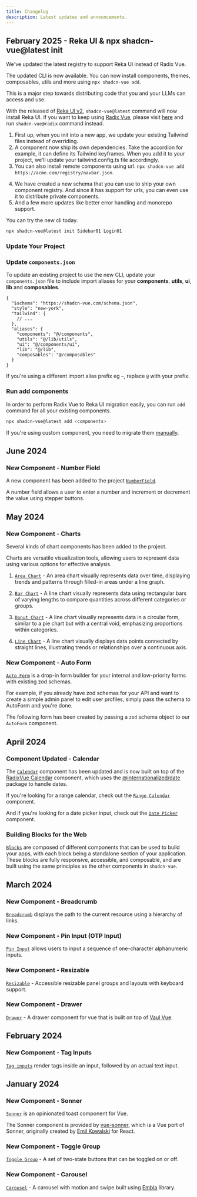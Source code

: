 ```yaml
---
title: Changelog
description: Latest updates and announcements.
---
```


## February 2025 - Reka UI & npx shadcn-vue@latest init

We've updated the latest registry to support Reka UI instead of Radix Vue.

The updated CLI is now available. You can now install components, themes, composables, utils and more using `npx shadcn-vue add`.

This is a major step towards distributing code that you and your LLMs can access and use.

<Callout icon="⚠️">

With the released of [Reka UI v2](https://reka-ui.com/), `shadcn-vue@latest` command will now install Reka UI. If you want to keep using [Radix Vue](https://radix-vue.com/), please visit [here](https://radix.shadcn-vue.com/) and run `shadcn-vue@radix` command instead.

</Callout>

1. First up, when you init into a new app, we update your existing Tailwind files instead of overriding.
2. A component now ship its own dependencies. Take the accordion for example, it can define its Tailwind keyframes. When you add it to your project, we’ll update your tailwind.config.ts file accordingly.
3. You can also install remote components using url. `npx shadcn-vue add https://acme.com/registry/navbar.json`.
<!-- 4. We have also improve the init command. It does framework detection and can even init a brand new Next.js app in one command. `npx shadcn init`. -->
4. We have created a new schema that you can use to ship your own component registry. And since it has support for urls, you can even use it to distribute private components.
5. And a few more updates like better error handling and monorepo support.

You can try the new cli today.

```bash
npx shadcn-vue@latest init Sidebar01 Login01
```

### Update Your Project

<Steps>

### Update `components.json`

To update an existing project to use the new CLI, update your `components.json` file to include import aliases for your **components**, **utils**, **ui**, **lib** and **composables**.

```json:line-numbers {7-13} title="components.json" inert
{
  "$schema": "https://shadcn-vue.com/schema.json",
  "style": "new-york",
  "tailwind": {
    // ...
  },
  "aliases": {
    "components": "@/components",
    "utils": "@/lib/utils",
    "ui": "@/components/ui",
    "lib": "@/lib",
    "composables": "@/composables"
  }
}
```

If you're using a different import alias prefix eg `~`, replace `@` with your prefix.

### Run add components

In order to perform Radix Vue to Reka UI migration easily, you can run `add` command for all your existing components.

```bash
npx shadcn-vue@latest add <components>
```

If you're using custom component, you need to migrate them [manually](https://reka-ui.com/docs/guides/migration).

</Steps>

## June 2024

### New Component - Number Field
A new component has been added to the project [`NumberField`](/docs/components/number-field.html).

A number field allows a user to enter a number and increment or decrement the value using stepper buttons.

<ComponentPreview name="NumberFieldDemo" class="max-w-[180px]" />

## May 2024

### New Component - Charts
Several kinds of chart components has been added to the project.

Charts are versatile visualization tools, allowing users to represent data using various options for effective analysis.

1. [`Area Chart`](/docs/charts/area) - An area chart visually represents data over time, displaying trends and patterns through filled-in areas under a line graph.

<ComponentPreview name="AreaChartDemo"  />

2. [`Bar Chart`](/docs/charts/bar) - A line chart visually represents data using rectangular bars of varying lengths to compare quantities across different categories or groups.

<ComponentPreview name="BarChartDemo"  />

3. [`Donut Chart`](/docs/charts/donut) - A line chart visually represents data in a circular form, similar to a pie chart but with a central void, emphasizing proportions within categories.

<ComponentPreview name="DonutChartDemo"  />

4. [`Line Chart`](/docs/charts/line) - A line chart  visually displays data points connected by straight lines, illustrating trends or relationships over a continuous axis.

<ComponentPreview name="LineChartDemo"  />

### New Component - Auto Form

[`Auto Form`](/docs/components/auto-form.html) is a drop-in form builder for your internal and low-priority forms with existing zod schemas.

For example, if you already have zod schemas for your API and want to create a simple admin panel to edit user profiles, simply pass the schema to AutoForm and you're done.

The following form has been created by passing a `zod` schema object to our `AutoForm` component.

<ComponentPreview name="AutoFormBasic" />

## April 2024

### Component Updated - Calendar

The [`Calendar`](/docs/components/calendar.html) component has been updated and is now built on top of the [RadixVue Calendar](https://www.reka-ui.com/components/calendar.html) component, which uses the [@internationalized/date](https://react-spectrum.adobe.com/internationalized/date/index.html) package to handle dates.

If you're looking for a range calendar, check out the [`Range Calendar`](/docs/components/range-calendar.html) component.

And if you're looking for a date picker input, check out the [`Date Picker`](/docs/components/date-picker.html) component.

<ComponentPreview name="CalendarDemo" />

<ComponentPreview name="RangeCalendarDemo" />

<ComponentPreview name="DatePickerDemo" />

### Building Blocks for the Web

[`Blocks`](/blocks) are composed of different components that can be used to build your apps, with each block being a standalone section of your application. These blocks are fully responsive, accessible, and composable, and are built using the same principles as the other components in `shadcn-vue`.

<div>
<VPImage
  alt="Building Blocks"
  width="1280"
  height="727"
  class="block"
  :image="{
    dark: '/examples/block-dark.png',
    light: '/examples/block-light.png',
  }"
/>
</div>

## March 2024

### New Component - Breadcrumb

[`Breadcrumb`](/docs/components/breadcrumb.html) displays the path to the current resource using a hierarchy of links.

<ComponentPreview name="BreadcrumbDemo" />

### New Component - Pin Input (OTP Input)

[`Pin Input`](/docs/components/pin-input.html) allows users to input a sequence of one-character alphanumeric inputs.

<ComponentPreview name="PinInputDemo" />

### New Component - Resizable

[`Resizable`](/docs/components/resizable.html) - Accessible resizable panel groups and layouts with keyboard support.

<ComponentPreview name="ResizableDemo" />

### New Component - Drawer

[`Drawer`](/docs/components/drawer.html) - A drawer component for vue that is built on top of [Vaul Vue](https://github.com/unovue/vaul-vue).

<ComponentPreview name="DrawerDemo" />

## February 2024

### New Component - Tag Inputs

[`Tag inputs`](/docs/components/tags-input.html) render tags inside an input, followed by an actual text input.

<ComponentPreview name="TagsInputDemo" />

## January 2024

### New Component - Sonner

[`Sonner`](/docs/components/sonner.html) is an opinionated toast component for Vue.

The Sonner component is provided by [vue-sonner](https://vue-sonner.vercel.app/), which is a Vue port of Sonner, originally created by [Emil Kowalski](https://twitter.com/emilkowalski_) for React.

<ComponentPreview name="SonnerDemo" />

### New Component - Toggle Group

[`Toggle Group`](/docs/components/toggle-group.html) - A set of two-state buttons that can be toggled on or off.

<ComponentPreview name="ToggleGroupDemo" />

### New Component - Carousel

[`Carousel`](/docs/components/carousel.html) - A carousel with motion and swipe built using [Embla](https://www.embla-carousel.com/) library.

<ComponentPreview name="CarouselDemo" />
